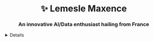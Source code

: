 <h1 align="center"> ✨ Lemesle Maxence </h1>
<h3 align="center">An innovative AI/Data enthusiast hailing from France</h3>

<details>
  
## About Me 🙋‍♂️
- 🌱 I’m currently learning LLM, scrapping and data basics.

## My Skills 🛠️
- 💻 Languages: Python, Go, C++, Rust
- 🌐 Web Development: HTML, CSS, JS
- 📱 Mobile Development: Kotlin
- 📈 Data Science: Pandas, NumPy, TensorFlow
- 🎨 Design: Adobe Photoshop, Illustrator, Blender

<p>&nbsp;<img align="center" src="https://github-readme-stats.vercel.app/api?username=max260129&show_icons=true&locale=en" alt="max260129" /></p>
